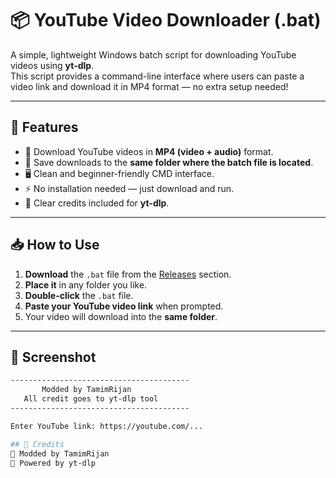 # 📦 YouTube Video Downloader (.bat)

A simple, lightweight Windows batch script for downloading YouTube videos using **yt-dlp**.  
This script provides a command-line interface where users can paste a video link and download it in MP4 format — no extra setup needed!

---

## 📌 Features

- 🎥 Download YouTube videos in **MP4 (video + audio)** format.
- 📂 Save downloads to the **same folder where the batch file is located**.
- 🖥️ Clean and beginner-friendly CMD interface.
- ⚡ No installation needed — just download and run.
- 📝 Clear credits included for **yt-dlp**.

---

## 📥 How to Use

1. **Download** the `.bat` file from the [Releases](https://github.com/tamimrijan/Youtube-Downloader/releases/tag/Youtube_Video_Downloader) section.
2. **Place it** in any folder you like.
3. **Double-click** the `.bat` file.
4. **Paste your YouTube video link** when prompted.
5. Your video will download into the **same folder**.

---

## 📸 Screenshot

```bash
----------------------------------------
       Modded by TamimRijan
   All credit goes to yt-dlp tool
----------------------------------------

Enter YouTube link: https://youtube.com/...

## 📜 Credits
🔧 Modded by TamimRijan
🚀 Powered by yt-dlp

